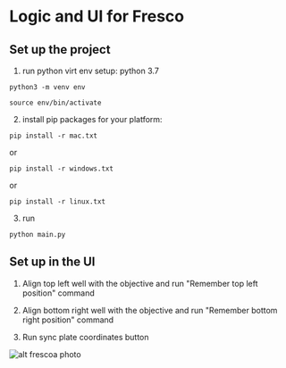 # Logic and UI for Fresco

## Set up the project

1. run python virt env setup: python 3.7

```python3 -m venv env```

```source env/bin/activate```

2. install pip packages for your platform:

```pip install -r mac.txt```

or

```pip install -r windows.txt```

or 

```pip install -r linux.txt```

3. run

```python main.py```

## Set up in the UI

1. Align top left well with the objective and run "Remember top left position" command

2. Align bottom right well with the objective and run "Remember bottom right position" command

3. Run sync plate coordinates button

![alt frescoa photo](https://github.com/frescolabs/FrescoM/blob/master/media/FrescoA_ux.png?raw=true)
